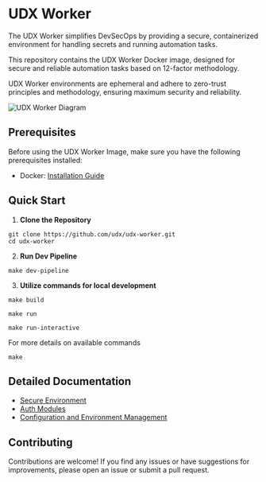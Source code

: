 # UDX Worker

The UDX Worker simplifies DevSecOps by providing a secure, containerized environment for handling secrets and running automation tasks.

This repository contains the UDX Worker Docker image, designed for secure and reliable automation tasks based on 12-factor methodology.

UDX Worker environments are ephemeral and adhere to zero-trust principles and methodology, ensuring maximum security and reliability.

![UDX Worker Diagram](https://storage.googleapis.com/stateless-udx-io/2023/07/e5a9ac2b-understanding-containerization-in-microservices-architecture.png)

## Prerequisites

Before using the UDX Worker Image, make sure you have the following prerequisites installed:

- Docker: [Installation Guide](https://docs.docker.com/get-docker/)

## Quick Start

1. **Clone the Repository**

```shell
git clone https://github.com/udx/udx-worker.git
cd udx-worker
```

2. **Run Dev Pipeline**

```shell
make dev-pipeline
```

3. **Utilize commands for local development**

```shell
make build
```

```shell
make run
```

```shell
make run-interactive
```

For more details on available commands

```shell
make
```

## Detailed Documentation

- [Secure Environment](src/configs/readme.md)
- [Auth Modules](lib/auth/readme.md)
- [Configuration and Environment Management](lib/secrets/readme.md)

## Contributing

Contributions are welcome! If you find any issues or have suggestions for improvements, please open an issue or submit a pull request.
